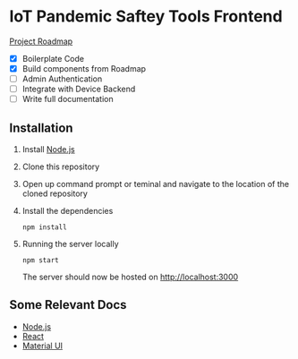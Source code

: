 # IoT Pandemic Saftey Tools Frontend

[Project Roadmap](https://github.com/SWENG-Group-9/Frontend/projects/1)

- [x] Boilerplate Code
- [x] Build components from Roadmap
- [ ] Admin Authentication
- [ ] Integrate with Device Backend
- [ ] Write full documentation

## Installation

1. Install [Node.js](https://nodejs.org)
2. Clone this repository
3. Open up command prompt or teminal and navigate to the location of the cloned repository
4. Install the dependencies

   ```Shell Session
   npm install
   ```

5. Running the server locally

   ```Shell Session
   npm start
   ```

   The server should now be hosted on [http://localhost:3000](http://localhost:3000)

## Some Relevant Docs

- [Node.js](https://nodejs.org/en/docs/)
- [React](https://reactjs.org/docs/getting-started.html)
- [Material UI](https://material-ui.com/)
